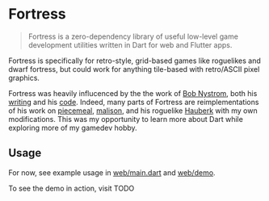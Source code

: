 # Fortress

> Fortress is a zero-dependency library of useful low-level game development utilities written in
> Dart for web and Flutter apps.

Fortress is specifically for retro-style, grid-based games like roguelikes and dwarf fortress, but
could work for anything tile-based with retro/ASCII pixel graphics.

Fortress was heavily influcenced by the the work of [Bob Nystrom](https://journal.stuffwithstuff.com/),
both his [writing](https://gameprogrammingpatterns.com/) and his
[code](https://github.com/munificent). Indeed, many parts of Fortress are reimplementations
of his work on [piecemeal](https://github.com/munificent/piecemeal),
[malison](https://github.com/munificent/malison), and his roguelike
[Hauberk](https://github.com/munificent/hauberk) with my own modifications. This was my opportunity
to learn more about Dart while exploring more of my gamedev hobby.

## Usage

For now, see example usage in [web/main.dart](web/main.dart) and [web/demo](web/demo/).

To see the demo in action, visit TODO
